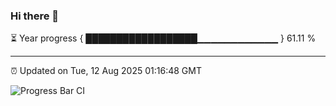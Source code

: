 ### Hi there 👋

⏳ Year progress { ██████████████████▁▁▁▁▁▁▁▁▁▁▁▁ } 61.11 %

---

⏰ Updated on Tue, 12 Aug 2025 01:16:48 GMT

![Progress Bar CI](https://github.com/liununu/liununu/workflows/Progress%20Bar%20CI/badge.svg)
